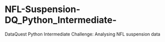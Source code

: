 # NFL-Suspension-DQ_Python_Intermediate-
DataQuest Python Intermediate Challenge: Analysing NFL suspension data
